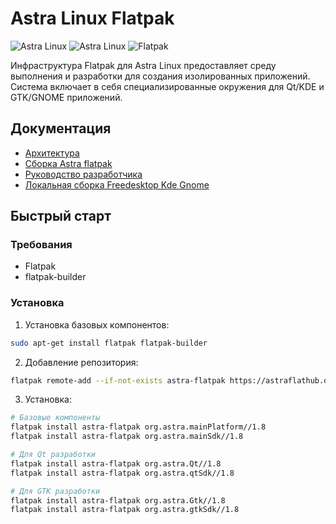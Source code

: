# Astra Linux Flatpak 

![Astra Linux](https://img.shields.io/badge/Astra%20Linux-1.8-blue)
![Astra Linux](https://img.shields.io/badge/Astra%20Linux-1.7-blue)
![Flatpak](https://img.shields.io/badge/Flatpak-1.14.4-green)

Инфраструктура Flatpak для Astra Linux предоставляет среду выполнения и разработки для создания изолированных приложений. Система включает в себя специализированные окружения для Qt/KDE и GTK/GNOME приложений.

## Документация
- [Архитектура](docs/architecture.md)
- [Сборка Astra flatpak](docs/astra-local-build.md)
- [Руководство разработчика](docs/developer-guide.md)
- [Локальная сборка Freedesktop Kde Gnome](mainline/README.md)

## Быстрый старт

### Требования
- Flatpak 
- flatpak-builder
  
### Установка

1. Установка базовых компонентов:
```bash
sudo apt-get install flatpak flatpak-builder
```

2. Добавление репозитория:
```bash
flatpak remote-add --if-not-exists astra-flatpak https://astraflathub.devos.astralinux.ru/
```

3. Установка:
```bash
# Базовые компоненты
flatpak install astra-flatpak org.astra.mainPlatform//1.8
flatpak install astra-flatpak org.astra.mainSdk//1.8
```
```bash
# Для Qt разработки
flatpak install astra-flatpak org.astra.Qt//1.8
flatpak install astra-flatpak org.astra.qtSdk//1.8
```
```bash
# Для GTK разработки
flatpak install astra-flatpak org.astra.Gtk//1.8
flatpak install astra-flatpak org.astra.gtkSdk//1.8
```





